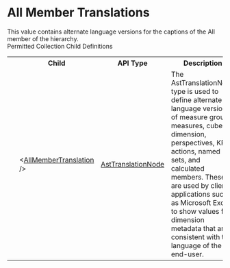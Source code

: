 # All Member Translations

<div class="LanguageSummary"><div class ="SummaryItem">This value contains alternate language versions for the captions of the All member of the hierarchy.</div></div><div class="SchemaBindingGroup"><div class="SchemaBindingGroupHeader">Permitted Collection Child Definitions</div><table id="SchemaBindingList" class="SchemaBindingList"><tbody><tr><th class="SchemaBindingIconColumnHeader">&nbsp;</th><th class="SchemaBindingNameColumnHeader">Child</th><th class="SchemaBindingTypeColumnHeader">API Type</th><th class="SchemaBindingSummaryColumnHeader">Description</th></tr><tr class="cd0"><td class="SchemaBindingIcon"><div class="NotRequired" /></td><td class="SchemaBindingName"><span class="punc">&lt;</span><a href=../api-reference/Varigence.Languages.Biml.Cube.AstTranslationNode.html">AllMemberTranslation</a><span class="punc"> /&gt;</span></td><td class="SchemaBindingType"><a href="Varigence.Languages.Biml.Cube.AstTranslationNode.html">AstTranslationNode</a></td><td class="SchemaBindingSummary">The AstTranslationNode type is used to define alternate language versions of measure groups, measures, cube dimension, perspectives, KPIs, actions, named sets, and calculated members. These are used by client applications such as Microsoft Excel to show values for dimension metadata that are consistent with the language of the end-user.</td></tr></tbody></table></div>